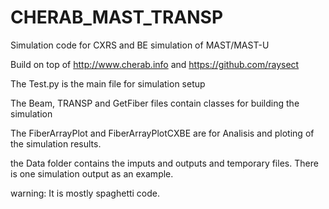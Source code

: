 # CHERAB_MAST_TRANSP

Simulation code for CXRS and BE simulation of MAST/MAST-U

Build on top of http://www.cherab.info and https://github.com/raysect

The Test.py is the main file for simulation setup

The Beam, TRANSP and GetFiber files contain classes for building the simulation

The FiberArrayPlot and FiberArrayPlotCXBE are for Analisis and ploting of the simulation results.

the Data folder contains the imputs and outputs and temporary files.
There is one simulation output as an example.

warning: 
It is mostly spaghetti code. 
